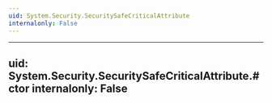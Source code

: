 ```yaml
---
uid: System.Security.SecuritySafeCriticalAttribute
internalonly: False
---
```


---
uid: System.Security.SecuritySafeCriticalAttribute.#ctor
internalonly: False
---
